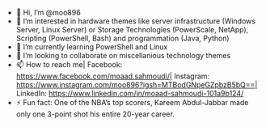 - 👋 Hi, I’m @moo896
- 👀 I’m interested in hardware themes like server infrastructure (Windows Server, Linux Server) or Storage Technologies (PowerScale, NetApp), Scripting (PowerShell, Bash) and programmation (Java, Python)
- 🌱 I’m currently learning PowerShell and Linux
- 💞️ I’m looking to collaborate on miscellanious technology themes
- 📫 How to reach me| Facebook: https://www.facebook.com/moaad.sahmoudi/| Instagram: https://www.instagram.com/moo896?igsh=MTBodGNpeGZpbzB5bQ==| LinkedIn: https://www.linkedin.com/in/moaad-sahmoudi-101a9b124/
- ⚡ Fun fact: One of the NBA’s top scorers, Kareem Abdul-Jabbar made only one 3-point shot his entire 20-year career.

<!---
moo896/moo896 is a ✨ special ✨ repository because its `README.md` (this file) appears on your GitHub profile.
You can click the Preview link to take a look at your changes.
--->
